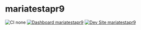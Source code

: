 # mariatestapr9

![CI none](https://img.shields.io/badge/ci-none-orange.svg)
[![Dashboard mariatestapr9](https://img.shields.io/badge/dashboard-mariatestapr9-yellow.svg)](https://dashboard.pantheon.io/sites/f439eb6b-e02b-42fd-a45e-eb95240eef03#dev/code)
[![Dev Site mariatestapr9](https://img.shields.io/badge/site-mariatestapr9-blue.svg)](http://dev-mariatestapr9.pantheonsite.io/)